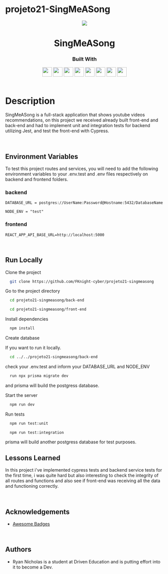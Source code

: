 # projeto21-SingMeASong
<p align="center">
  <img  src="https://notion-emojis.s3-us-west-2.amazonaws.com/prod/svg-twitter/1f399-fe0f.svg">
</p>
<h1 align="center">
  SingMeASong
</h1>
<div align="center">

  <h3>Built With</h3>

  <img src="https://img.shields.io/badge/PostgreSQL-316192?style=for-the-badge&logo=postgresql&logoColor=white" height="30px"/>
  <img src="https://img.shields.io/badge/TypeScript-007ACC?style=for-the-badge&logo=typescript&logoColor=white" height="30px"/>
  <img src="https://img.shields.io/badge/Node.js-43853D?style=for-the-badge&logo=node.js&logoColor=white" height="30px"/>  
  <img src="https://img.shields.io/badge/Express.js-404D59?style=for-the-badge&logo=express.js&logoColor=white" height="30px"/>
  <img src="https://img.shields.io/badge/Prisma-316192?style=for-the-badge&logo=prisma&logoColor=white" height="30px"/>
  <img src="https://img.shields.io/badge/Jest-316192?style=for-the-badge&logo=jest&logoColor=white" height="30px"/>
  <img src="https://img.shields.io/badge/React-316192?style=for-the-badge&logo=react&logoColor=white" height="30px"/>
  <img src="https://img.shields.io/badge/Cypress-316192?style=for-the-badge&logo=cypress&logoColor=white" height="30px"/>
  
  <!-- Badges source: https://dev.to/envoy_/150-badges-for-github-pnk -->
</div>

<br/>

# Description

SingMeASong is a full-stack application that shows youtube videos recommendations, on this project we received already built front-end and back-end
and had to implement unit and integration tests for backend utilizing Jest, and test the front-end with Cypress.

</br>

## Environment Variables

To test this project routes and services, you will need to add the following environment variables to your .env.test and .env files respectively on
backend and frontend folders.

### backend

`DATABASE_URL = postgres://UserName:Password@Hostname:5432/DatabaseName`

`NODE_ENV = "test"`

### frontend

`REACT_APP_API_BASE_URL=http://localhost:5000`

</br>

## Run Locally

Clone the project

```bash
  git clone https://github.com/FKnight-cyber/projeto21-singmeasong
```

Go to the project directory

```bash
  cd projeto21-singmeasong/back-end
```

```bash
  cd projeto21-singmeasong/front-end
```

Install dependencies

```bash
  npm install
```

Create database

If you want to run it locally.

```bash
  cd ../../projeto21-singmeasong/back-end
```

check your .env.test and inform your DATABASE_URL and NODE_ENV

```bash
  run npx prisma migrate dev 
```

and prisma will build the postgress database.

Start the server

```bash
  npm run dev
```

Run tests

```bash
  npm run test:unit
```

```bash
  npm run test:integration
```

prisma will build another postgress database for test purposes.
</br>

## Lessons Learned

In this project i've implemented cypress tests and backend service tests for the first time, i was quite hard but also interesting to check the integrity
of all routes and functions and also see if front-end was receiving all the data and functioning correctly.

</br>

## Acknowledgements

-   [Awesome Badges](https://github.com/Envoy-VC/awesome-badges)

</br>

## Authors

-   Ryan Nicholas is a student at Driven Education and is putting effort into it to become a Dev.
<br/>

#
